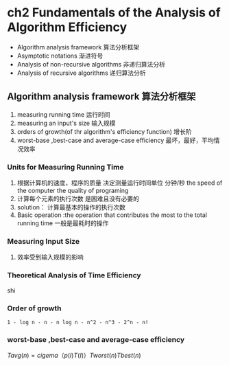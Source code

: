 # ch2 Fundamentals of the Analysis of Algorithm Efficiency
- Algorithm analysis framework          算法分析框架
- Asymptotic notations                  渐进符号
- Analysis of non-recursive algorithms  非递归算法分析
- Analysis of recursive algorithms      递归算法分析

## Algorithm analysis framework          算法分析框架
  1. measuring running time                                          运行时间
  2. measuring an input's size                                       输入规模
  3. orders of growth(of thr algorithm's efficiency function)        增长阶
  4. worst-base ,best-case and average-case efficiency               最坏，最好，平均情况效率

### Units for Measuring Running Time
   1. 根据计算机的速度，程序的质量 决定测量运行时间单位 分钟/秒   the speed of the computer the quality of programing
   2. 计算每个元素的执行次数     是困难且没有必要的
   3. solution： 计算最基本的操作的执行次数
   4. Basic operation :the operation that contributes the most to the total running time 一般是最耗时的操作
### Measuring Input Size
   1. 效率受到输入规模的影响
### Theoretical Analysis of Time Efficiency
   shi
### Order of growth
    1 - log n - n - n log n - n^2 - n^3 - 2^n - n!

### worst-base ,best-case and average-case efficiency
$Tavg(n)=cigema（p(I)T(I)）    Tworst(n) Tbest(n)$